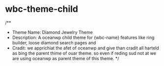 # wbc-theme-child

/**
 * Theme Name:   Diamond Jewelry Theme
 * Description:  A oceanwp child theme for {wbc-name} features like ring builder, loose diamond search pages and 
 * Cradit:		 we apprichiat the afet of oceanwp and give than cradit all harteld as bing the parent thime of ouar theme. so even if reding sud not at we are using oceanwp as parent theme of this theme.
 */